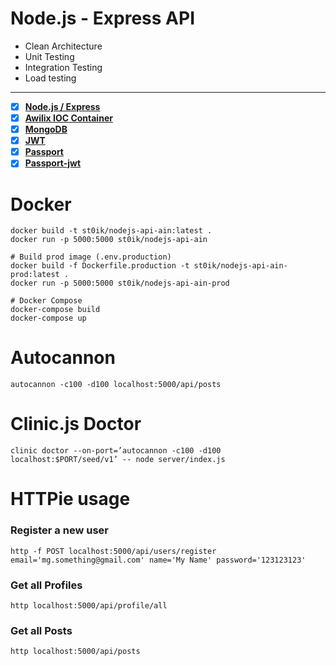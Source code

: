 # Node.js - Express API

- Clean Architecture
- Unit Testing
- Integration Testing
- Load testing

---

- [x] **[Node.js / Express](https://github.com/expressjs/express)**
- [x] **[Awilix IOC Container](https://github.com/jeffijoe/awilix)**
- [x] **[MongoDB](https://github.com/mongodb/mongo)**
- [x] **[JWT](https://github.com/auth0/node-jsonwebtoken)**
- [x] **[Passport](http://www.passportjs.org/)**
- [x] **[Passport-jwt](https://github.com/themikenicholson/passport-jwt)**

# Docker

```
docker build -t st0ik/nodejs-api-ain:latest .
docker run -p 5000:5000 st0ik/nodejs-api-ain

# Build prod image (.env.production)
docker build -f Dockerfile.production -t st0ik/nodejs-api-ain-prod:latest .
docker run -p 5000:5000 st0ik/nodejs-api-ain-prod

# Docker Compose
docker-compose build
docker-compose up
```

# Autocannon

```
autocannon -c100 -d100 localhost:5000/api/posts
```

# Clinic.js Doctor

```
clinic doctor --on-port=’autocannon -c100 -d100 localhost:$PORT/seed/v1’ -- node server/index.js
```

# HTTPie usage

### Register a new user

```
http -f POST localhost:5000/api/users/register email='mg.something@gmail.com' name='My Name' password='123123123'
```

### Get all Profiles

```
http localhost:5000/api/profile/all
```

### Get all Posts

```
http localhost:5000/api/posts
```
